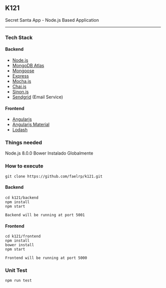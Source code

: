 ## K121

Secret Santa App - Node.js Based Application

---

### Tech Stack

#### Backend

 * [Node.js](http://nodejs.org)
 * [MongoDB Atlas](https://www.mongodb.com/cloud/atlas/)
 * [Mongoose](http://mongoosejs.com/)
 * [Express](http://expressjs.com)
 * [Mocha.js](https://mochajs.org/)
 * [Chai.js](http://chaijs.com/)
 * [Sinon.js](http://sinonjs.org/)
 * [Sendgrid](https://sendgrid.com/) (Email Service)

#### Frontend

 * [Angularjs](https://angularjs.org/)
 * [Angularjs Material](https://material.angularjs.org/latest/)
 * [Lodash](https://lodash.com/)

### Things needed

Node.js 8.0.0
Bower Instalado Globalmente

### How to execute

	git clone https://github.com/faelrp/k121.git

#### Backend

    cd k121/backend
    npm install
    npm start

    Backend will be running at port 5001

#### Frontend

    cd k121/frontend
    npm install
    bower install
    npm start

    Frontend will be running at port 5000

### Unit Test

	npm run test